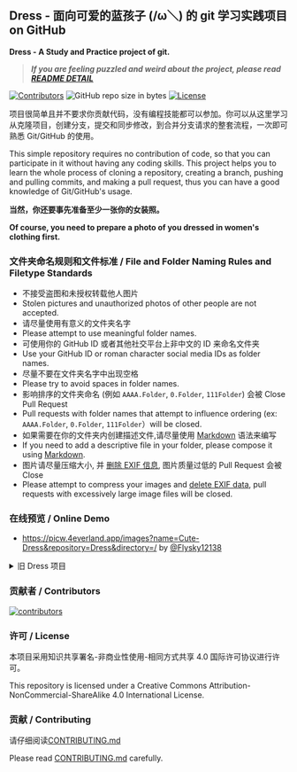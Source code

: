 ## Dress - 面向可爱的蓝孩子 (/ω＼) 的 git 学习实践项目 on GitHub

**Dress - A Study and Practice project of git.**

> ***If you are feeling puzzled and weird about the project, please read [README DETAIL](README_DETAIL.md)***

[![Contributors](https://img.shields.io/github/contributors/Cute-Dress/Dress.svg)](https://github.com/Cute-Dress/Dress/graphs/contributors)
![GitHub repo size in bytes](https://img.shields.io/github/repo-size/Cute-Dress/Dress.svg)
[![License](https://i.creativecommons.org/l/by-nc-sa/4.0/88x31.png)](http://creativecommons.org/licenses/by-nc-sa/4.0/)  

项目很简单且并不要求你贡献代码，没有编程技能都可以参加。你可以从这里学习从克隆项目，创建分支，提交和同步修改，到合并分支请求的整套流程，一次即可熟悉 Git/GitHub 的使用。 

This simple repository requires no contribution of code, so that you can participate in it without having any coding skills. This project helps you to learn the whole process of cloning a repository, creating a branch, pushing and pulling commits, and making a pull request, thus you can have a good knowledge of Git/GitHub's usage.

**当然，你还要事先准备至少一张你的女装照。**

**Of course, you need to prepare a photo of you dressed in women's clothing first.**

### 文件夹命名规则和文件标准 / File and Folder Naming Rules and Filetype Standards

- 不接受盗图和未授权转载他人图片
- Stolen pictures and unauthorized photos of other people are not accepted.
- 请尽量使用有意义的文件夹名字
- Please attempt to use meaningful folder names.
- 可使用你的 GitHub ID 或者其他社交平台上非中文的 ID 来命名文件夹
- Use your GitHub ID or roman character social media IDs as folder names.
- 尽量不要在文件夹名字中出现空格
- Please try to avoid spaces in folder names.
- 影响排序的文件夹命名 (例如 ```AAAA.Folder```, ```0.Folder```, ```111Folder```) 会被 Close Pull Request
- Pull requests with folder names that attempt to influence ordering (ex: ```AAAA.Folder```, ```0.Folder```, ```111Folder```）will be closed. 
- 如果需要在你的文件夹内创建描述文件,请尽量使用 [Markdown](https://en.wikipedia.org/wiki/Markdown) 语法来编写
- If you need to add a descriptive file in your folder, please compose it using [Markdown](https://en.wikipedia.org/wiki/Markdown).
- 图片请尽量压缩大小, 并 [删除 EXIF 信息](CONTRIBUTING.md), 图片质量过低的 Pull Request 会被 Close
- Please attempt to compress your images and [delete EXIF data](CONTRIBUTING.md), pull requests with excessively large image files will be closed.
 
### 在线预览 / Online Demo

- <https://picw.4everland.app/images?name=Cute-Dress&repository=Dress&directory=/> by [@Flysky12138](https://github.com/Flysky12138)

<details><summary>旧 Dress 项目</summary>
 
- [https://drsrel.github.io/](https://drsrel.github.io/)

- [http://satori.mycard.moe/](http://satori.mycard.moe/)

- [https://www.yoooooooooo.com/gitdress/](https://www.yoooooooooo.com/gitdress/)

</details>

### 贡献者 / Contributors

[![contributors](https://contrib.rocks/image?repo=Cute-Dress/Dress&max=999&column=20)](https://github.com/Cute-Dress/Dress/graphs/contributors)

### 许可 / License

本项目采用知识共享署名-非商业性使用-相同方式共享 4.0 国际许可协议进行许可。

This repository is licensed under a Creative Commons Attribution-NonCommercial-ShareAlike 4.0 International License.

### 贡献 / Contributing

请仔细阅读[CONTRIBUTING.md](CONTRIBUTING.md)

Please read [CONTRIBUTING.md](CONTRIBUTING.md) carefully.

